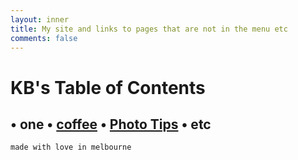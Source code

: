 ```yaml
---
layout: inner
title: My site and links to pages that are not in the menu etc
comments: false
---
```


# KB's Table of Contents

• one
• [coffee](http://katieball.me/breathe/coffee)
• [Photo Tips](http://katieball.me/phototips/)
• etc
---

`made with love in melbourne`